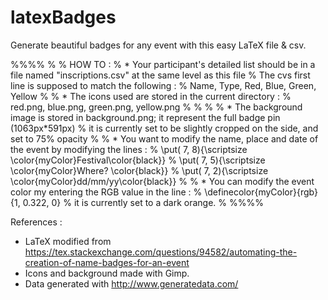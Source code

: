 # latexBadges
Generate beautiful badges for any event with this easy LaTeX file &amp; csv.


%%%%
%
%  HOW TO :
% * Your participant's detailed list should be in a file named "inscriptions.csv" at the same level as this file
% The cvs first line is supposed to match the following :
% Name, Type, Red, Blue, Green, Yellow
%
% * The icons used are stored in the current directory :
% red.png, blue.png, green.png, yellow.png
%
%
%
% * The background image is stored in background.png; it represent the full badge pin (1063px*591px)
% it is currently set to be slightly cropped on the side, and set to 75% opacity
% 
% * You want to modify the name, place and date of the event  by modifying  the lines :
%  \put( 7, 8){\scriptsize \color{myColor}Festival\color{black}}
% \put( 7, 5){\scriptsize \color{myColor}Where? \color{black}}
% \put( 7, 2){\scriptsize \color{myColor}dd/mm/yy\color{black}}
%
% * You can modify the event color my entering the RGB value in the line :
% \definecolor{myColor}{rgb}{1, 0.322, 0}
% it is currently set to a dark orange.
% 
%%%%

References :
* LaTeX modified from https://tex.stackexchange.com/questions/94582/automating-the-creation-of-name-badges-for-an-event
* Icons and background made with Gimp.
* Data generated with http://www.generatedata.com/
